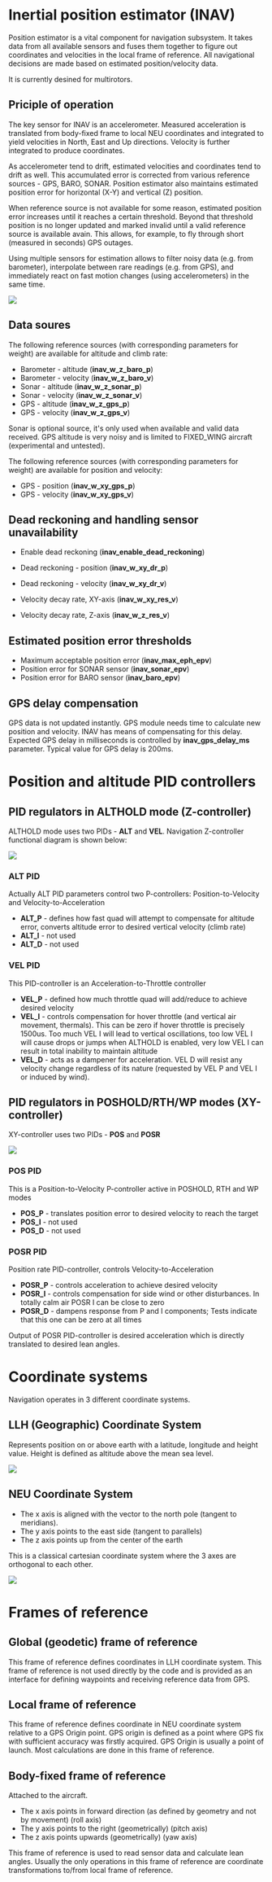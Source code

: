 # Inertial position estimator (INAV)

Position estimator is a vital component for navigation subsystem. It takes data from all available sensors and fuses them together to figure out coordinates and velocities in the local frame of reference. All navigational decisions are made based on estimated position/velocity data. 

It is currently desined for multirotors.

## Priciple of operation

The key sensor for INAV is an accelerometer. Measured acceleration is translated from body-fixed frame to local NEU coordinates and integrated to yield velocities in North, East and Up directions. Velocity is further integrated to produce coordinates.

As accelerometer tend to drift, estimated velocities and coordinates tend to drift as well. This accumulated error is corrected from various reference sources - GPS, BARO, SONAR. Position estimator also maintains estimated position error for horizontal (X-Y) and vertical (Z) position.

When reference source is not available for some reason, estimated position error increases until it reaches a certain threshold. Beyond that threshold position is no longer updated and marked invalid until a valid reference source is available avain. This allows, for example, to fly through short (measured in seconds) GPS outages.

Using multiple sensors for estimation allows to filter noisy data (e.g. from barometer), interpolate between rare readings (e.g. from GPS), and immediately react on fast motion changes (using accelerometers) in the same time.

![](images/inertial_estimator_diagram.jpg)

## Data soures

The following reference sources (with corresponding parameters for weight) are available for altitude and climb rate:

* Barometer - altitude (**inav_w_z_baro_p**)
* Barometer - velocity (**inav_w_z_baro_v**)
* Sonar - altitude (**inav_w_z_sonar_p**)
* Sonar - velocity (**inav_w_z_sonar_v**)
* GPS - altitude (**inav_w_z_gps_p**)
* GPS - velocity (**inav_w_z_gps_v**)

Sonar is optional source, it's only used when available and valid data received. GPS altitude is very noisy and is limited to FIXED_WING aircraft (experimental and untested).

The following reference sources (with corresponding parameters for weight) are available for position and velocity:

* GPS - position (**inav_w_xy_gps_p**)
* GPS - velocity (**inav_w_xy_gps_v**)

## Dead reckoning and handling sensor unavailability

* Enable dead reckoning (**inav_enable_dead_reckoning**)

* Dead reckoning - position (**inav_w_xy_dr_p**)
* Dead reckoning - velocity (**inav_w_xy_dr_v**)

* Velocity decay rate, XY-axis (**inav_w_xy_res_v**)
* Velocity decay rate, Z-axis (**inav_w_z_res_v**)

## Estimated position error thresholds

* Maximum acceptable position error (**inav_max_eph_epv**)
* Position error for SONAR sensor (**inav_sonar_epv**)
* Position error for BARO sensor (**inav_baro_epv**)

## GPS delay compensation

GPS data is not updated instantly. GPS module needs time to calculate new position and velocity. INAV has means of compensating for this delay. Expected GPS delay in milliseconds is controlled by **inav_gps_delay_ms** parameter. Typical value for GPS delay is 200ms.


# Position and altitude PID controllers

## PID regulators in ALTHOLD mode (Z-controller)

ALTHOLD mode uses two PIDs - **ALT** and **VEL**. Navigation Z-controller functional diagram is shown below:

![](images/nav_althold_pids_diagram.jpg)

### ALT PID
Actually ALT PID parameters control two P-controllers: Position-to-Velocity and Velocity-to-Acceleration

* **ALT_P** - defines how fast quad will attempt to compensate for altitude error, converts altitude error to desired vertical velocity (climb rate)
* **ALT_I** - not used
* **ALT_D** - not used

### VEL PID
This PID-controller is an Acceleration-to-Throttle controller

* **VEL_P** - defined how much throttle quad will add/reduce to achieve desired velocity
* **VEL_I** - controls compensation for hover throttle (and vertical air movement, thermals). This can be zero if hover throttle is precisely 1500us. Too much VEL I will lead to vertical oscillations, too low VEL I will cause drops or jumps when ALTHOLD is enabled, very low VEL I can result in total inability to maintain altitude
* **VEL_D** - acts as a dampener for acceleration. VEL D will resist any velocity change regardless of its nature (requested by VEL P and VEL I or induced by wind).

## PID regulators in POSHOLD/RTH/WP modes (XY-controller)

XY-controller uses two PIDs - **POS** and **POSR**

![](images/nav_poshold_pids_diagram.jpg)

### POS PID
This is a Position-to-Velocity P-controller active in POSHOLD, RTH and WP modes

* **POS_P** - translates position error to desired velocity to reach the target
* **POS_I** - not used
* **POS_D** - not used

### POSR PID
Position rate PID-controller, controls Velocity-to-Acceleration

* **POSR_P** - controls acceleration to achieve desired velocity
* **POSR_I** - controls compensation for side wind or other disturbances. In totally calm air POSR I can be close to zero
* **POSR_D** - dampens response from P and I components; Tests indicate that this one can be zero at all times

Output of POSR PID-controller is desired acceleration which is directly translated to desired lean angles.



# Coordinate systems

Navigation operates in 3 different coordinate systems.

## LLH (Geographic) Coordinate System

Represents position on or above earth with a latitude, longitude and height value. Height is defined as altitude above the mean sea level.

![](https://upload.wikimedia.org/wikipedia/commons/6/62/Latitude_and_Longitude_of_the_Earth.svg)

## NEU Coordinate System

* The x axis is aligned with the vector to the north pole (tangent to meridians).
* The y axis points to the east side (tangent to parallels)
* The z axis points up from the center of the earth

This is a classical cartesian coordinate system where the 3 axes are orthogonal to each other.

![](https://upload.wikimedia.org/wikipedia/commons/7/73/ECEF_ENU_Longitude_Latitude_relationships.svg)

# Frames of reference

## Global (geodetic) frame of reference

This frame of reference defines coordinates in LLH coordinate system. This frame of reference is not used directly by the code and is provided as an interface for defining waypoints and receiving reference data from GPS.

## Local frame of reference

This frame of reference defines coordinate in NEU coordinate system relative to a GPS Origin point. GPS origin is defined as a point where GPS fix with sufficient accuracy was firstly acquired. GPS Origin is usually a point of launch. Most calculations are done in this frame of reference.

## Body-fixed frame of reference

Attached to the aircraft.

* The x axis points in forward direction (as defined by geometry and not by movement) (roll axis)
* The y axis points to the right (geometrically) (pitch axis)
* The z axis points upwards (geometrically) (yaw axis)

This frame of reference is used to read sensor data and calculate lean angles. Usually the only operations in this frame of reference are coordinate transformations to/from local frame of reference.